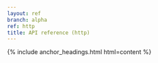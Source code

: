 ```yaml
---
layout: ref
branch: alpha
ref: http
title: API reference (http)
---
```

{% include anchor_headings.html html=content %}
